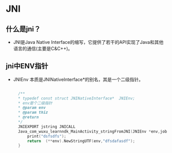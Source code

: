 # JNI

## 什么是jni？

* JNI是Java Native Interface的缩写，它提供了若干的API实现了Java和其他语言的通信(主要是C&C++)。

## jni中ENV指针

* JNIEnv 本质是JNINativeInterface*的别名，其是一个二级指针。  

  ```c

    /**
    * typedef const struct JNINativeInterface*  JNIEnv;
    * env是个二级指针
    * @param env
    * @param thiz
    * @return
    */
    JNIEXPORT jstring JNICALL
    Java_com_wuxu_learnndk_MainActivity_stringFromJNI(JNIEnv *env,jobject thiz){
        print("dsfsdfs");
        return  (**env).NewStringUTF(env,"dfsdafasdf");
    }

  ```
